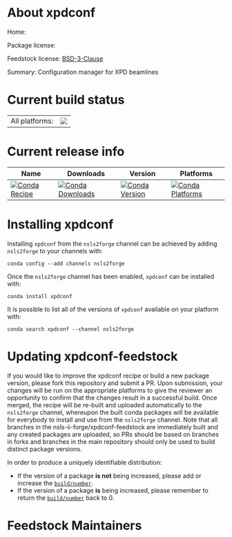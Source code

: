 About xpdconf
=============

Home: 

Package license: 

Feedstock license: [BSD-3-Clause](https://github.com/nsls-ii-forge/xpdconf-feedstock/blob/master/LICENSE.txt)

Summary: Configuration manager for XPD beamlines

Current build status
====================


<table><tr><td>All platforms:</td>
    <td>
      <a href="https://dev.azure.com/nsls2forge/nsls2forge/_build/latest?definitionId=185&branchName=master">
        <img src="https://dev.azure.com/nsls2forge/nsls2forge/_apis/build/status/xpdconf-feedstock?branchName=master">
      </a>
    </td>
  </tr>
</table>

Current release info
====================

| Name | Downloads | Version | Platforms |
| --- | --- | --- | --- |
| [![Conda Recipe](https://img.shields.io/badge/recipe-xpdconf-green.svg)](https://anaconda.org/nsls2forge/xpdconf) | [![Conda Downloads](https://img.shields.io/conda/dn/nsls2forge/xpdconf.svg)](https://anaconda.org/nsls2forge/xpdconf) | [![Conda Version](https://img.shields.io/conda/vn/nsls2forge/xpdconf.svg)](https://anaconda.org/nsls2forge/xpdconf) | [![Conda Platforms](https://img.shields.io/conda/pn/nsls2forge/xpdconf.svg)](https://anaconda.org/nsls2forge/xpdconf) |

Installing xpdconf
==================

Installing `xpdconf` from the `nsls2forge` channel can be achieved by adding `nsls2forge` to your channels with:

```
conda config --add channels nsls2forge
```

Once the `nsls2forge` channel has been enabled, `xpdconf` can be installed with:

```
conda install xpdconf
```

It is possible to list all of the versions of `xpdconf` available on your platform with:

```
conda search xpdconf --channel nsls2forge
```




Updating xpdconf-feedstock
==========================

If you would like to improve the xpdconf recipe or build a new
package version, please fork this repository and submit a PR. Upon submission,
your changes will be run on the appropriate platforms to give the reviewer an
opportunity to confirm that the changes result in a successful build. Once
merged, the recipe will be re-built and uploaded automatically to the
`nsls2forge` channel, whereupon the built conda packages will be available for
everybody to install and use from the `nsls2forge` channel.
Note that all branches in the nsls-ii-forge/xpdconf-feedstock are
immediately built and any created packages are uploaded, so PRs should be based
on branches in forks and branches in the main repository should only be used to
build distinct package versions.

In order to produce a uniquely identifiable distribution:
 * If the version of a package **is not** being increased, please add or increase
   the [``build/number``](https://docs.conda.io/projects/conda-build/en/latest/resources/define-metadata.html#build-number-and-string).
 * If the version of a package **is** being increased, please remember to return
   the [``build/number``](https://docs.conda.io/projects/conda-build/en/latest/resources/define-metadata.html#build-number-and-string)
   back to 0.

Feedstock Maintainers
=====================



